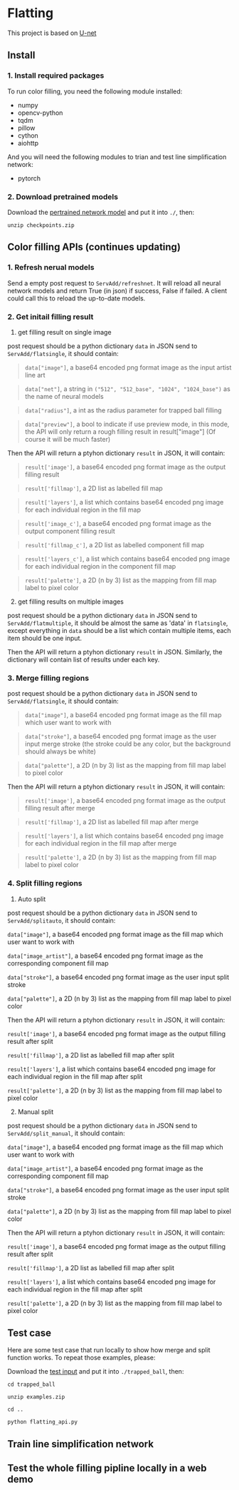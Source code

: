 # Flatting
This project is based on [U-net](https://github.com/milesial/Pytorch-UNet)

## Install
### 1. Install required packages
To run color filling, you need the following module installed:

- numpy
- opencv-python
- tqdm
- pillow
- cython
- aiohttp

And you will need the following modules to trian and test line simplification network:

- pytorch


### 2. Download pretrained models
Download the [pertrained network model](https://drive.google.com/file/d/15l3wPO4WbMk0DmqR7reSU1mHzOaaBCfQ/view?usp=sharing) and put it into `./`, then:

`unzip checkpoints.zip`

## Color filling APIs (continues updating)
### 1. Refresh nerual models
Send a empty post request to `ServAdd/refreshnet`. It will reload all neural network models and return True (in json) if success, False if failed.
A client could call this to reload the up-to-date models.

### 2. Get initail filling result
1. get filling result on single image

post request should be a python dictionary `data` in JSON send to `ServAdd/flatsingle`, it should contain:

>  `data["image"]`, a base64 encoded png format image as the input artist line art

>  `data["net"]`, a string in `("512", "512_base", "1024", "1024_base")` as the name of neural models

>  `data["radius"]`, a int as the radius parameter for trapped ball filling

>  `data["preview"]`, a bool to indicate if use preview mode, in this mode, the API will only return a rough filling result in result["image"] (Of course it will be much faster)

Then the API will return a ptyhon dictionary `result` in JSON, it will contain:

>  `result['image']`, a base64 encoded png format image as the output filling result

>  `result['fillmap']`, a 2D list as labelled fill map 

>  `result['layers']`, a list which contains base64 encoded png image for each individual region in the fill map

>  `result['image_c']`, a base64 encoded png format image as the output component filling result

>  `result['fillmap_c']`, a 2D list as labelled component fill map 

>  `result['layers_c']`, a list which contains base64 encoded png image for each individual region in the component fill map

>  `result['palette']`, a 2D (n by 3) list as the mapping from fill map label to pixel color

2. get filling results on multiple images

post request should be a python dictionary `data` in JSON send to `ServAdd/flatmultiple`, it should be almost the same as 'data' in `flatsingle`, except everything in `data` should be a list which contain multiple items, each item should be one input. 

Then the API will return a ptyhon dictionary `result` in JSON. Similarly, the dictionary will contain list of results under each key.

### 3. Merge filling regions

post request should be a python dictionary `data` in JSON send to `ServAdd/flatsingle`, it should contain:

>  `data["image"]`, a base64 encoded png format image as the fill map which user want to work with

>  `data["stroke"]`, a base64 encoded png format image as the user input merge stroke (the stroke could be any color, but the background should always be white)

>  `data["palette"]`, a 2D (n by 3) list as the mapping from fill map label to pixel color

Then the API will return a ptyhon dictionary `result` in JSON, it will contain:

>  `result['image']`, a base64 encoded png format image as the output filling result after merge

>  `result['fillmap']`, a 2D list as labelled fill map after merge

>  `result['layers']`, a list which contains base64 encoded png image for each individual region in the fill map after merge

>  `result['palette']`, a 2D (n by 3) list as the mapping from fill map label to pixel color

### 4. Split filling regions

1. Auto split

post request should be a python dictionary `data` in JSON send to `ServAdd/splitauto`, it should contain:

  `data["image"]`, a base64 encoded png format image as the fill map which user want to work with
  
  `data["image_artist"]`, a base64 encoded png format image as the corresponding component fill map

  `data["stroke"]`, a base64 encoded png format image as the user input split stroke

  `data["palette"]`, a 2D (n by 3) list as the mapping from fill map label to pixel color

Then the API will return a ptyhon dictionary `result` in JSON, it will contain:

  `result['image']`, a base64 encoded png format image as the output filling result after split

  `result['fillmap']`, a 2D list as labelled fill map after split

  `result['layers']`, a list which contains base64 encoded png image for each individual region in the fill map after split

  `result['palette']`, a 2D (n by 3) list as the mapping from fill map label to pixel color
  
2. Manual split

post request should be a python dictionary `data` in JSON send to `ServAdd/split_manual`, it should contain:

  `data["image"]`, a base64 encoded png format image as the fill map which user want to work with
  
  `data["image_artist"]`, a base64 encoded png format image as the corresponding component fill map

  `data["stroke"]`, a base64 encoded png format image as the user input split stroke

  `data["palette"]`, a 2D (n by 3) list as the mapping from fill map label to pixel color

Then the API will return a ptyhon dictionary `result` in JSON, it will contain:

  `result['image']`, a base64 encoded png format image as the output filling result after split

  `result['fillmap']`, a 2D list as labelled fill map after split

  `result['layers']`, a list which contains base64 encoded png image for each individual region in the fill map after split

  `result['palette']`, a 2D (n by 3) list as the mapping from fill map label to pixel color


## Test case
Here are some test case that run locally to show how merge and split function works. To repeat those examples, please:

Download the [test input](https://drive.google.com/file/d/1wVB4zPOWiVXmSwItq1Dq1px2zdobZsfB/view?usp=sharing) and put it into `./trapped_ball`, then:

`cd trapped_ball`

`unzip examples.zip`

`cd ..`

`python flatting_api.py`

## Train line simplification network

## Test the whole filling pipline locally in a web demo
